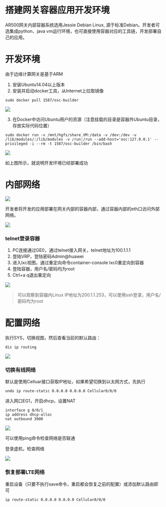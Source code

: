 # 搭建网关容器应用开发环境

AR500网关内部容器系统选用Jessie Debian Linux, 源于标准Debian。开发者可选集成python、java vm运行环境，也可直接使用容器对应的工具链，开发部署自己的应用。


# 开发环境

由于边缘计算网关是基于ARM

1. 安装Ubuntu14.04以上版本
2. 安装并启动docker工具，从Internet上拉取镜像
```
sudo docker pull 1587/osc-builder
```
![](images/ec-iot-docker-pull.png)

3. 在Docker中访问Ubuntu用户的资源（注意挂载的目录是容器外Ubuntu目录，存放实际代码位置）

```
sudo docker run -v /mnt/hgfs/share_VM:/data -v /dev:/dev -v /lib/modules/:/lib/modules -v /run:/run --add-host='osc:127.0.0.1' --privileged -i --rm -t 1587/osc-builder /bin/bash
```
![](images/ec-iot-docker-login.png)

如上图所示，就说明开发环境已经部署成功

# 内部网络

![](images/eciot-product.png)

开发者将开发的应用部署在网关内部的容器内部，通过容器内部的eth口访问外部网络。

![](images/eciot-arch-network.png)

### telnet登录容器

1. PC连接通过GE0，通过telnet接入网关，telnet地址为100.1.1.1
2. 登陆VRP，登陆密码Admin@huawei
3. 进入lxc视图，通过重定向命令container-console lxc0重定向到容器
4. 登陆容器，用户名/密码均为root
5. Ctrl+a q退出重定向

![](images/eciot-container-login.png)

> 可以观察到容器内Linux IP地址为200.1.1.253，可以使用ssh登录，用户名/密码均为root

# 配置网络

执行SYS，切换视图，然后查看当前的默认路由：

	dis ip routing

![](images/eciot-ip-routing.png)

### 切换有线网络

默认是使用Celluar接口获取IP地址，如果希望切换到以太网方式，先执行

```
undo ip route-static 0.0.0.0 0.0.0.0 Cellular0/0/0
```

进入网口EG1，开启dhcp，设置NAT

```
interface g 0/0/1
ip address dhcp-alloc
nat outbound 3000
```

![](images/eciot-dhcp-alloc.png)

可以使用ping命令检查网络是否联通

登录虚机，检查网络

![](images/eciot-ssh-linux.png)

### 恢复部署LTE网络

重启设备（只要不执行save命令，重启都会恢复之前的配置）或添加默认路由即可
```
ip route-static 0.0.0.0 0.0.0.0 Cellular0/0/0
```